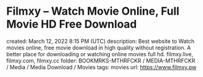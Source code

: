 # Filmxy – Watch Movie Online, Full Movie HD Free Download

created: March 12, 2022 8:15 PM (UTC)
description: Best website to Watch movies online, free movie download in high quality without registration. A better place for downloading or watching online movies full hd. filmxy.live, filmxy.com, filmxy.cc
folder: BOOKMRKS-MTHRFCKR / MEDIA-MTHRFCKR / Media / Media Download / Movies
tags: movies
url: https://www.filmxy.pw